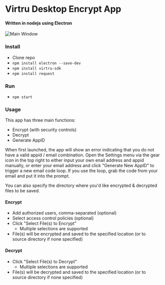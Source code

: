 # Virtru Desktop Encrypt App

#### Written in nodejs using Electron

![Main Window](/images/main-window-screenshot.png)

### Install
* Clone repo
* `npm install electron --save-dev`
* `npm install virtru-sdk`
* `npm install request`

### Run
* `npm start`

### Usage
This app has three main functions:
* Encrypt (with security controls)
* Decrypt
* Generate AppID

When first launched, the app will show an error indicating that you do not have a valid appid / email combination.  Open the Settings menu via the gear icon in the top right to either input your own enail address and appid manually, or enter your email address and click "Generate New AppID" to trigger a new email code loop.  If you use the loop, grab the code from your email and put it into the prompt.

You can also specify the directory where you'd like encrypted & decrypted files to be saved.

#### Encrypt
* Add authorized users, comma-separated (optional)
* Select access control policies (optional)
* Click "Select File(s) to Encrypt"
  * Multiple selections are supported
* File(s) will be encrypted and saved to the specified location (or to source directory if none specified)

#### Decrypt
* Click "Select File(s) to Decrypt"
  * Multiple selections are supported
* File(s) will be decrypted and saved to the specified location (or to source directory if none specified)
